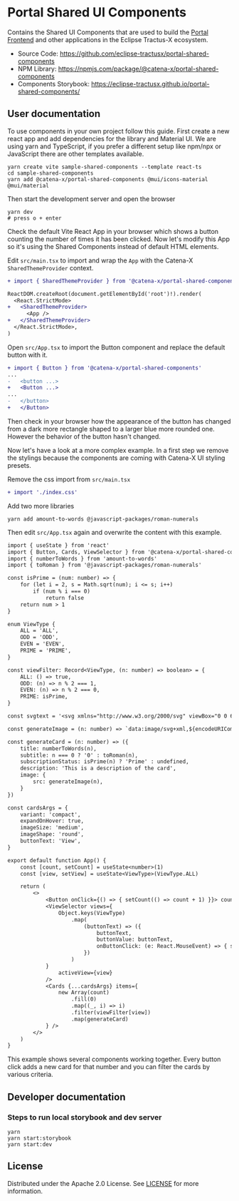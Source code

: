 # Portal Shared UI Components

Contains the Shared UI Components that are used to build the [Portal Frontend](https://github.com/eclipse-tractusx/portal-frontend) and other applications in the Eclipse Tractus-X ecosystem.

- Source Code: https://github.com/eclipse-tractusx/portal-shared-components
- NPM Library: https://npmjs.com/package/@catena-x/portal-shared-components
- Components Storybook: https://eclipse-tractusx.github.io/portal-shared-components/

## User documentation

To use components in your own project follow this guide.
First create a new react app and add dependencies for the library and Material UI.
We are using yarn and TypeScript, if you prefer a different setup like npm/npx or
JavaScript there are other templates available.

    yarn create vite sample-shared-components --template react-ts
    cd sample-shared-components
    yarn add @catena-x/portal-shared-components @mui/icons-material @mui/material

Then start the development server and open the browser

    yarn dev
    # press o + enter

Check the default Vite React App in your browser which shows a button counting the
number of times it has been clicked. Now let's modify this App so it's using the
Shared Components instead of default HTML elements.

Edit `src/main.tsx` to import and wrap the `App` with the Catena-X `SharedThemeProvider` context.

```diff
+ import { SharedThemeProvider } from '@catena-x/portal-shared-components'

ReactDOM.createRoot(document.getElementById('root')!).render(
  <React.StrictMode>
+   <SharedThemeProvider>
      <App />
+   </SharedThemeProvider>
  </React.StrictMode>,
)
```

Open `src/App.tsx` to import the Button component and replace the default button with it.

```diff
+ import { Button } from '@catena-x/portal-shared-components'
...
-   <button ...>
+   <Button ...>
...
-   </button>
+   </Button>
```

Then check in your browser how the appearance of the button has changed from
a dark more rectangle shaped to a larger blue more rounded one. However the
behavior of the button hasn't changed.

Now let's have a look at a more complex example. In a first step we remove the
stylings because the components are coming with Catena-X UI styling presets.

Remove the css import from `src/main.tsx`

```diff
+ import './index.css'
```

Add two more libraries

    yarn add amount-to-words @javascript-packages/roman-numerals

Then edit `src/App.tsx` again and overwrite the content with this example.

```diff
import { useState } from 'react'
import { Button, Cards, ViewSelector } from '@catena-x/portal-shared-components'
import { numberToWords } from 'amount-to-words'
import { toRoman } from '@javascript-packages/roman-numerals'

const isPrime = (num: number) => {
    for (let i = 2, s = Math.sqrt(num); i <= s; i++)
        if (num % i === 0)
            return false
    return num > 1
}

enum ViewType {
    ALL = 'ALL',
    ODD = 'ODD',
    EVEN = 'EVEN',
    PRIME = 'PRIME',
}

const viewFilter: Record<ViewType, (n: number) => boolean> = {
    ALL: () => true,
    ODD: (n) => n % 2 === 1,
    EVEN: (n) => n % 2 === 0,
    PRIME: isPrime,
}

const svgtext = '<svg xmlns="http://www.w3.org/2000/svg" viewBox="0 0 64 64" style="background-color:green"><style>text{font:36px bold;stroke-linejoin:round;stroke:#ffa600;fill:#b3cb2d;text-anchor:middle;dominant-baseline:middle;stroke-width:4px;paint-order:stroke;}</style><text x="32" y="36">N</text></svg>'

const generateImage = (n: number) => `data:image/svg+xml,${encodeURIComponent(svgtext.replace('N', n.toString()))}`

const generateCard = (n: number) => ({
    title: numberToWords(n),
    subtitle: n === 0 ? '0' : toRoman(n),
    subscriptionStatus: isPrime(n) ? 'Prime' : undefined,
    description: 'This is a description of the card',
    image: {
        src: generateImage(n),
    }
})

const cardsArgs = {
    variant: 'compact',
    expandOnHover: true,
    imageSize: 'medium',
    imageShape: 'round',
    buttonText: 'View',
}

export default function App() {
    const [count, setCount] = useState<number>(1)
    const [view, setView] = useState<ViewType>(ViewType.ALL)

    return (
        <>
            <Button onClick={() => { setCount(() => count + 1) }}> count is {count} </Button>
            <ViewSelector views={
                Object.keys(ViewType)
                    .map(
                        (buttonText) => ({
                            buttonText,
                            buttonValue: buttonText,
                            onButtonClick: (e: React.MouseEvent) => { setView(e.target.value as ViewType) },
                        })
                    )
            }
                activeView={view}
            />
            <Cards {...cardsArgs} items={
                new Array(count)
                    .fill(0)
                    .map((_, i) => i)
                    .filter(viewFilter[view])
                    .map(generateCard)
            } />
        </>
    )
}
```

This example shows several components working together. Every button click
adds a new card for that number and you can filter the cards by various criteria.

## Developer documentation

### Steps to run local storybook and dev server

    yarn
    yarn start:storybook
    yarn start:dev

## License

Distributed under the Apache 2.0 License.
See [LICENSE](./LICENSE) for more information.
